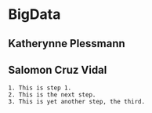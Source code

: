 # BigData
## Katherynne Plessmann
## Salomon Cruz Vidal
```
1. This is step 1.
2. This is the next step.
3. This is yet another step, the third.